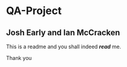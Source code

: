 # QA-Project
## Josh Early and Ian McCracken
This is a readme and you shall indeed ***read*** me.

Thank you
